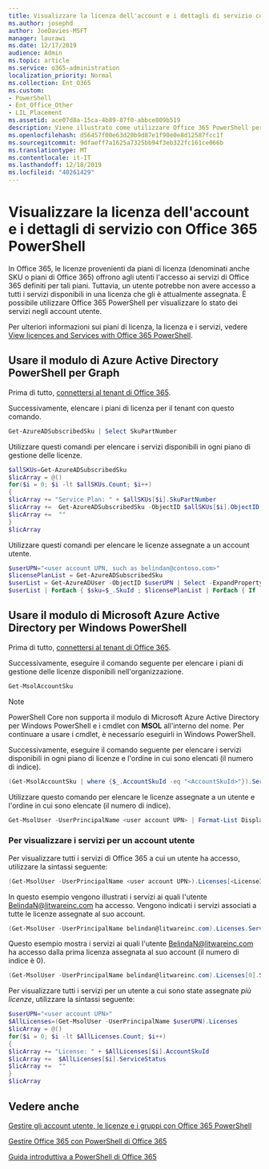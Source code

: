 ```yaml
---
title: Visualizzare la licenza dell'account e i dettagli di servizio con Office 365 PowerShell
ms.author: josephd
author: JoeDavies-MSFT
manager: laurawi
ms.date: 12/17/2019
audience: Admin
ms.topic: article
ms.service: o365-administration
localization_priority: Normal
ms.collection: Ent_O365
ms.custom:
- PowerShell
- Ent_Office_Other
- LIL_Placement
ms.assetid: ace07d8a-15ca-4b89-87f0-abbce809b519
description: Viene illustrato come utilizzare Office 365 PowerShell per determinare i servizi di Office 365 assegnati agli utenti.
ms.openlocfilehash: d56457f00e63d20b9d87e1f90e0e8d12587fcc1f
ms.sourcegitcommit: 9dfaeff7a1625a7325bb94f3eb322fc161ce066b
ms.translationtype: MT
ms.contentlocale: it-IT
ms.lasthandoff: 12/18/2019
ms.locfileid: "40261429"
---
```

# <a name="view-account-license-and-service-details-with-office-365-powershell"></a>Visualizzare la licenza dell'account e i dettagli di servizio con Office 365 PowerShell

In Office 365, le licenze provenienti da piani di licenza (denominati anche SKU o piani di Office 365) offrono agli utenti l'accesso ai servizi di Office 365 definiti per tali piani. Tuttavia, un utente potrebbe non avere accesso a tutti i servizi disponibili in una licenza che gli è attualmente assegnata. È possibile utilizzare Office 365 PowerShell per visualizzare lo stato dei servizi negli account utente. 

Per ulteriori informazioni sui piani di licenza, la licenza e i servizi, vedere [View licences and Services with Office 365 PowerShell](view-licenses-and-services-with-office-365-powershell.md).

## <a name="use-the-azure-active-directory-powershell-for-graph-module"></a>Usare il modulo di Azure Active Directory PowerShell per Graph

Prima di tutto, [connettersi al tenant di Office 365](connect-to-office-365-powershell.md#connect-with-the-azure-active-directory-powershell-for-graph-module).
  
Successivamente, elencare i piani di licenza per il tenant con questo comando.

```powershell
Get-AzureADSubscribedSku | Select SkuPartNumber
```

Utilizzare questi comandi per elencare i servizi disponibili in ogni piano di gestione delle licenze.

```powershell
$allSKUs=Get-AzureADSubscribedSku
$licArray = @()
for($i = 0; $i -lt $allSKUs.Count; $i++)
{
$licArray += "Service Plan: " + $allSKUs[$i].SkuPartNumber
$licArray +=  Get-AzureADSubscribedSku -ObjectID $allSKUs[$i].ObjectID | Select -ExpandProperty ServicePlans
$licArray +=  ""
}
$licArray
```

Utilizzare questi comandi per elencare le licenze assegnate a un account utente.

```powershell
$userUPN="<user account UPN, such as belindan@contoso.com>"
$licensePlanList = Get-AzureADSubscribedSku
$userList = Get-AzureADUser -ObjectID $userUPN | Select -ExpandProperty AssignedLicenses | Select SkuID 
$userList | ForEach { $sku=$_.SkuId ; $licensePlanList | ForEach { If ( $sku -eq $_.ObjectId.substring($_.ObjectId.length - 36, 36) ) { Write-Host $_.SkuPartNumber } } }
```

## <a name="use-the-microsoft-azure-active-directory-module-for-windows-powershell"></a>Usare il modulo di Microsoft Azure Active Directory per Windows PowerShell

Prima di tutto, [connettersi al tenant di Office 365](connect-to-office-365-powershell.md#connect-with-the-microsoft-azure-active-directory-module-for-windows-powershell).

Successivamente, eseguire il comando seguente per elencare i piani di gestione delle licenze disponibili nell'organizzazione. 

```powershell
Get-MsolAccountSku
```
>[!Note]
>PowerShell Core non supporta il modulo di Microsoft Azure Active Directory per Windows PowerShell e i cmdlet con **MSOL** all'interno del nome. Per continuare a usare i cmdlet, è necessario eseguirli in Windows PowerShell.
>

Successivamente, eseguire il comando seguente per elencare i servizi disponibili in ogni piano di licenze e l'ordine in cui sono elencati (il numero di indice).

```powershell
(Get-MsolAccountSku | where {$_.AccountSkuId -eq "<AccountSkuId>"}).ServiceStatus
```
  
Utilizzare questo comando per elencare le licenze assegnate a un utente e l'ordine in cui sono elencate (il numero di indice).

```powershell
Get-MsolUser -UserPrincipalName <user account UPN> | Format-List DisplayName,Licenses
```

### <a name="to-view-services-for-a-user-account"></a>Per visualizzare i servizi per un account utente

Per visualizzare tutti i servizi di Office 365 a cui un utente ha accesso, utilizzare la sintassi seguente:
  
```powershell
(Get-MsolUser -UserPrincipalName <user account UPN>).Licenses[<LicenseIndexNumber>].ServiceStatus
```

In questo esempio vengono illustrati i servizi ai quali l'utente BelindaN@litwareinc.com ha accesso. Vengono indicati i servizi associati a tutte le licenze assegnate al suo account.
  
```powershell
(Get-MsolUser -UserPrincipalName belindan@litwareinc.com).Licenses.ServiceStatus
```

Questo esempio mostra i servizi ai quali l'utente BelindaN@litwareinc.com ha accesso dalla prima licenza assegnata al suo account (il numero di indice è 0).
  
```powershell
(Get-MsolUser -UserPrincipalName belindan@litwareinc.com).Licenses[0].ServiceStatus
```

Per visualizzare tutti i servizi per un utente a cui sono state assegnate *più licenze*, utilizzare la sintassi seguente:

```powershell
$userUPN="<user account UPN>"
$AllLicenses=(Get-MsolUser -UserPrincipalName $userUPN).Licenses
$licArray = @()
for($i = 0; $i -lt $AllLicenses.Count; $i++)
{
$licArray += "License: " + $AllLicenses[$i].AccountSkuId
$licArray +=  $AllLicenses[$i].ServiceStatus
$licArray +=  ""
}
$licArray
```
 
## <a name="see-also"></a>Vedere anche

[Gestire gli account utente, le licenze e i gruppi con Office 365 PowerShell](manage-user-accounts-and-licenses-with-office-365-powershell.md)
  
[Gestire Office 365 con PowerShell di Office 365](manage-office-365-with-office-365-powershell.md)
  
[Guida introduttiva a PowerShell di Office 365](getting-started-with-office-365-powershell.md)
